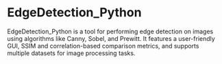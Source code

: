 # EdgeDetection_Python
EdgeDetection_Python is a tool for performing edge detection on images using algorithms like Canny, Sobel, and Prewitt. It features a user-friendly GUI, SSIM and correlation-based comparison metrics, and supports multiple datasets for image processing tasks.
